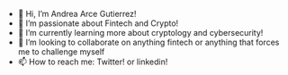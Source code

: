 - 👋 Hi, I’m Andrea Arce Gutierrez!
- 👀 I’m passionate about Fintech and Crypto!
- 🌱 I’m currently learning more about cryptology and cybersecurity!
- 💞️ I’m looking to collaborate on anything fintech or anything that forces me to challenge myself 
- 📫 How to reach me: Twitter! or linkedin!

